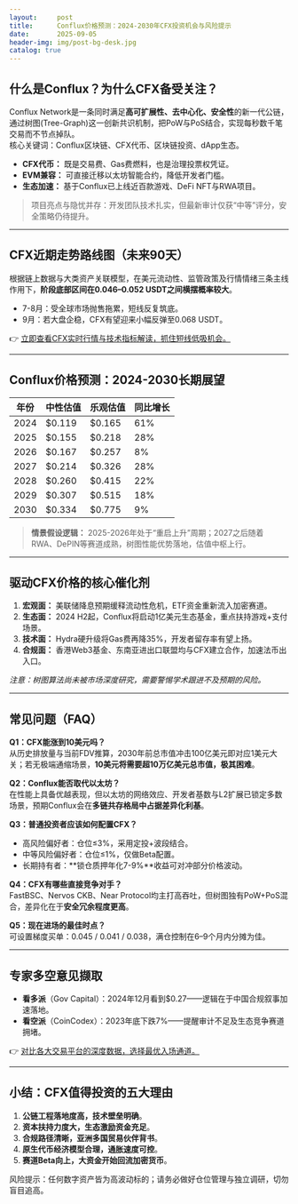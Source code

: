 ```yaml
---
layout:     post
title:      Conflux价格预测：2024-2030年CFX投资机会与风险提示
date:       2025-09-05
header-img: img/post-bg-desk.jpg
catalog: true
---
```


## 什么是Conflux？为什么CFX备受关注？
Conflux Network是一条同时满足**高可扩展性、去中心化、安全性**的新一代公链，通过树图(Tree-Graph)这一创新共识机制，把PoW与PoS结合，实现每秒数千笔交易而不节点掉队。  
核心关键词：Conflux区块链、CFX代币、区块链投资、dApp生态。

- **CFX代币：** 既是交易费、Gas费燃料，也是治理投票权凭证。  
- **EVM兼容：** 可直接迁移以太坊智能合约，降低开发者门槛。  
- **生态加速：** 基于Conflux已上线近百款游戏、DeFi NFT与RWA项目。

> 项目亮点与隐忧并存：开发团队技术扎实，但最新审计仅获“中等”评分，安全策略仍待提升。

---

## CFX近期走势路线图（未来90天）
根据链上数据与大类资产关联模型，在美元流动性、监管政策及行情情绪三条主线作用下，**阶段底部区间在0.046–0.052 USDT之间横摆概率较大**。  
- 7-8月：受全球市场抛售拖累，短线反复筑底。  
- 9月：若大盘企稳，CFX有望迎来小幅反弹至0.068 USDT。  

👉 [立即查看CFX实时行情与技术指标解读，抓住短线低吸机会。](https://okxdog.com/)

---

## Conflux价格预测：2024-2030长期展望

| 年份 | 中性估值 | 乐观估值 | 同比增长 |
|------|----------|----------|----------|
| 2024 | $0.119 | $0.165 | 61% |
| 2025 | $0.155 | $0.218 | 28% |
| 2026 | $0.167 | $0.257 | 8% |
| 2027 | $0.214 | $0.326 | 28% |
| 2028 | $0.260 | $0.415 | 22% |
| 2029 | $0.307 | $0.515 | 18% |
| 2030 | $0.334 | $0.775 | 9% |

> **情景假设逻辑：** 2025-2026年处于“重启上升”周期；2027之后随着RWA、DePIN等赛道成熟，树图性能优势落地，估值中枢上行。

---

## 驱动CFX价格的核心催化剂

1. **宏观面：** 美联储降息预期缓释流动性危机，ETF资金重新流入加密赛道。  
2. **生态面：** 2024 H2起，Conflux将启动1亿美元生态基金，重点扶持游戏+支付场景。  
3. **技术面：** Hydra硬升级将Gas费再降35%，开发者留存率有望上扬。  
4. **合规面：** 香港Web3基金、东南亚进出口联盟均与CFX建立合作，加速法币出入口。  

*注意：树图算法尚未被市场深度研究，需要警惕学术跟进不及预期的风险。*

---

## 常见问题（FAQ）

**Q1：CFX能涨到10美元吗？**  
从历史排放量与当前FDV推算，2030年前总市值冲击100亿美元即对应1美元大关；若无极端通缩场景，**10美元将需要超10万亿美元总市值，极其困难**。

**Q2：Conflux能否取代以太坊？**  
在性能上具备优越表现，但以太坊的网络效应、开发者基数与L2扩展已锁定多数场景，预期Conflux会在**多链共存格局中占据差异化利基**。

**Q3：普通投资者应该如何配置CFX？**  
- 高风险偏好者：仓位≤3%，采用定投+波段结合。  
- 中等风险偏好者：仓位≤1%，仅做Beta配置。  
- 长期持有者：**锁仓质押年化7-9%**收益可对冲部分价格波动。

**Q4：CFX有哪些直接竞争对手？**  
FastBSC、Nervos CKB、Near Protocol均主打高吞吐，但树图独有PoW+PoS混合，差异化在于**安全冗余程度更高**。

**Q5：现在进场的最佳时点？**  
可设置梯度买单：0.045 / 0.041 / 0.038，满仓控制在6–9个月内分摊为佳。

---

## 专家多空意见撷取

- **看多派**（Gov Capital）：2024年12月看到$0.27——逻辑在于中国合规叙事加速落地。  
- **看空派**（CoinCodex）：2023年底下跌7%——提醒审计不足及生态竞争赛道拥堵。  

👉 [对比各大交易平台的深度数据，选择最优入场通道。](https://okxdog.com/)

---

## 小结：CFX值得投资的五大理由

1. **公链工程落地度高，技术壁垒明确**。  
2. **资本扶持力度大，生态激励资金充足**。  
3. **合规路径清晰，亚洲多国贸易伙伴背书**。  
4. **原生代币经济模型合理，通胀速度可控**。  
5. **赛道Beta向上，大资金开始回流加密货币**。

风险提示：任何数字资产皆为高波动标的；请务必做好仓位管理与独立调研，切勿盲目追高。